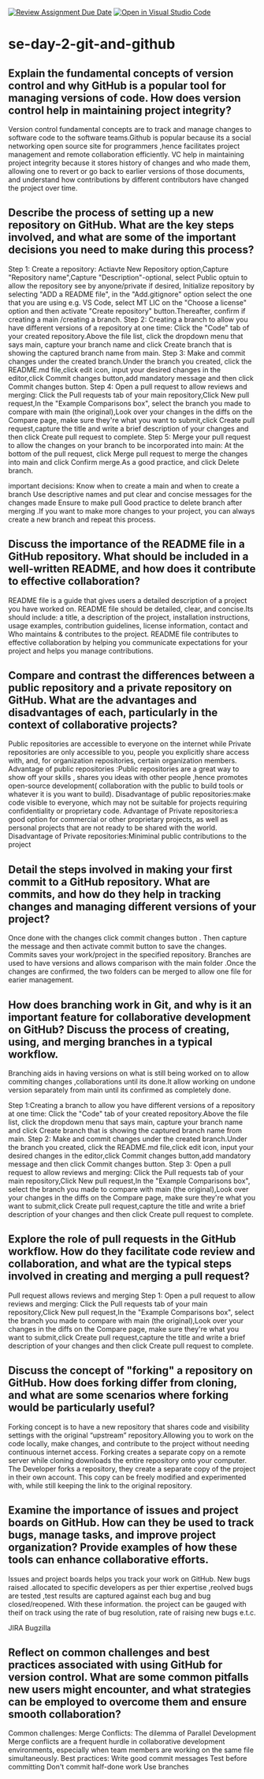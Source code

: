 [![Review Assignment Due Date](https://classroom.github.com/assets/deadline-readme-button-22041afd0340ce965d47ae6ef1cefeee28c7c493a6346c4f15d667ab976d596c.svg)](https://classroom.github.com/a/8wgCKhpZ)
[![Open in Visual Studio Code](https://classroom.github.com/assets/open-in-vscode-2e0aaae1b6195c2367325f4f02e2d04e9abb55f0b24a779b69b11b9e10269abc.svg)](https://classroom.github.com/online_ide?assignment_repo_id=15584119&assignment_repo_type=AssignmentRepo)
# se-day-2-git-and-github
## Explain the fundamental concepts of version control and why GitHub is a popular tool for managing versions of code. How does version control help in maintaining project integrity?
Version control fundamental concepts are to track and manage changes to software code to the software teams.Github is popular because its a social networking open source site for programmers ,hence facilitates project management and remote collaboration efficiently.
VC help in maintaining project integrity because it stores history of changes and who made them, allowing one to revert or go back to earlier versions of those documents, and understand how contributions by different contributors have changed the project over time.
## Describe the process of setting up a new repository on GitHub. What are the key steps involved, and what are some of the important decisions you need to make during this process?
 Step 1: Create a repository:
Actiavte New Repository option,Capture "Repository name",Capture "Description"-optional, select Public optuin to allow the repository see by anyone/private if desired, Initialize repository by selecting "ADD a README file", in the "Add.gitignore" option select the one that you are using e.g. VS Code, select MT LIC on the "Choose a license" option and then activate "Create repository" button.Thereafter, confirm if creating a main /creating a branch.
    Step 2: Creating a branch to allow you have different  versions of a repository at one time:
Click the "Code" tab of your created repository.Above the file list, click the dropdown menu that says main, capture your branch name and click Create branch that is showing the captured branch name from main.
    Step 3: Make and commit changes under the created branch.Under the branch you created, click the README.md file,click edit icon, input your desired changes in the editor,click Commit changes button,add mandatory message and then click Commit changes button.
    Step 4: Open a pull request to allow reviews and merging:
Click the Pull requests tab of your main repository,Click New pull request,In the "Example Comparisons box", select the branch you made to compare with main (the original),Look over your changes in the diffs on the Compare page, make sure they're what you want to submit,click Create pull request,capture the title and write a brief description of your changes and then click Create pull request to complete.
    Step 5: Merge your pull request to allow the changes on your branch to be incorporated into main:
At the bottom of the pull request, click Merge pull request to merge the changes into main and click Confirm merge.As a good practice, and click Delete branch.

important decisions:
Know when to create a main and when to create a branch
Use descriptive names and put clear and concise messages for the changes made
Ensure to make pull 
Good practice to delete branch after merging .If you want to make more changes to your project, you can always create a new branch and repeat this process.

## Discuss the importance of the README file in a GitHub repository. What should be included in a well-written README, and how does it contribute to effective collaboration?
README file is a guide that gives users a detailed description of a project you have worked on.
 README file should be detailed, clear, and concise.Its should include: a title, a description of the project, installation instructions, usage examples, contribution guidelines, license information, contact and Who maintains & contributes to the project.
 README file contributes to effective collaboration by helping you communicate expectations for your project and helps you manage contributions.

## Compare and contrast the differences between a public repository and a private repository on GitHub. What are the advantages and disadvantages of each, particularly in the context of collaborative projects?
Public repositories are accessible to everyone on the internet while Private repositories are only accessible to you, people you explicitly share access with, and, for organization repositories, certain organization members.
Advantage of public repositories :Public repositories are a great way to show off your skills , shares you ideas with other people ,hence promotes open-source development(  collaboration with the public to build tools or whatever it is you want to build).
Disadvantage of public repositories:make code visible to everyone, which may not be suitable for projects requiring confidentiality or proprietary code.
Advantage of Private repositories:a good option for commercial or other proprietary projects, as well as personal projects that are not ready to be shared with the world.
Disadvantage of Private repositories:Miniminal public contributions to the project
## Detail the steps involved in making your first commit to a GitHub repository. What are commits, and how do they help in tracking changes and managing different versions of your project?
Once done with the changes click commit changes button .
Then capture the message and then activate commit button to save the changes.
Commits saves your work/project in the specified repository.
Branches are used to have versions and allows comparison with the main folder .Once the changes are confirmed, the two folders can be merged to allow one file for earier management.

## How does branching work in Git, and why is it an important feature for collaborative development on GitHub? Discuss the process of creating, using, and merging branches in a typical workflow.
Branching aids in having versions on what is still being worked on to allow commiting changes ,collaborations until its done.It allow working on undone version separately from main until its confirmed as completely done.

Step 1:Creating a branch to allow you have different  versions of a repository at one time:
Click the "Code" tab of your created repository.Above the file list, click the dropdown menu that says main, capture your branch name and click Create branch that is showing the captured branch name from main.
Step 2: Make and commit changes under the created branch.Under the branch you created, click the README.md file,click edit icon, input your desired changes in the editor,click Commit changes button,add mandatory message and then click Commit changes button.
Step 3: Open a pull request to allow reviews and merging:
Click the Pull requests tab of your main repository,Click New pull request,In the "Example Comparisons box", select the branch you made to compare with main (the original),Look over your changes in the diffs on the Compare page, make sure they're what you want to submit,click Create pull request,capture the title and write a brief description of your changes and then click Create pull request to complete.

## Explore the role of pull requests in the GitHub workflow. How do they facilitate code review and collaboration, and what are the typical steps involved in creating and merging a pull request?
Pull request allows reviews and merging
Step 1: Open a pull request to allow reviews and merging:
Click the Pull requests tab of your main repository,Click New pull request,In the "Example Comparisons box", select the branch you made to compare with main (the original),Look over your changes in the diffs on the Compare page, make sure they're what you want to submit,click Create pull request,capture the title and write a brief description of your changes and then click Create pull request to complete.

## Discuss the concept of "forking" a repository on GitHub. How does forking differ from cloning, and what are some scenarios where forking would be particularly useful?
Forking concept is to have a new repository that shares code and visibility settings with the original “upstream” repository.Allowing you to work on the code locally, make changes, and contribute to the project without needing continuous internet access.
Forking creates a separate copy on a remote server while cloning downloads the entire repository onto your computer.
The Developer forks a repository, they create a separate copy of the project in their own account. This copy can be freely modified and experimented with, while still keeping the link to the original repository. 
## Examine the importance of issues and project boards on GitHub. How can they be used to track bugs, manage tasks, and improve project organization? Provide examples of how these tools can enhance collaborative efforts.
Issues and project boards helps you track your work on GitHub.
New bugs raised .allocated to specific developers as per thier expertise ,reolved bugs are tested ,test results are captured against each bug and bug closed/reopened. With these information. the project can be gauged with theif on track using the rate of bug resolution, rate of raising new bugs e.t.c.

JIRA
Bugzilla

## Reflect on common challenges and best practices associated with using GitHub for version control. What are some common pitfalls new users might encounter, and what strategies can be employed to overcome them and ensure smooth collaboration?
Common challenges:
Merge Conflicts: The dilemma of Parallel Development Merge conflicts are a frequent hurdle in collaborative development environments, especially when team members are working on the same file simultaneously.
Best practices:
Write good commit messages
Test before committing
Don't commit half-done work
Use branches


